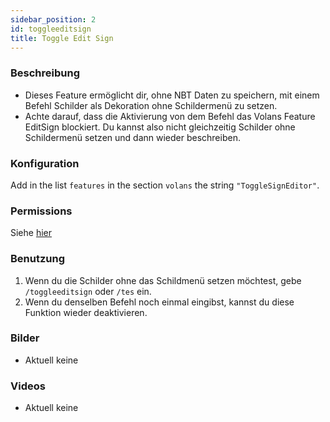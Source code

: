 ```yaml
---
sidebar_position: 2
id: toggleeditsign
title: Toggle Edit Sign
---
```

### Beschreibung
* Dieses Feature ermöglicht dir, ohne NBT Daten zu speichern, mit einem Befehl Schilder als Dekoration ohne Schildermenü zu setzen. 
* Achte darauf, dass die Aktivierung von dem Befehl das Volans Feature EditSign blockiert. Du kannst also nicht gleichzeitig Schilder ohne Schildermenü setzen und dann wieder beschreiben.
### Konfiguration
Add in the list `features` in the section `volans` the string `"ToggleSignEditor"`.
### Permissions
Siehe [hier](/docs/Permissions/#toggle-edit-sign)
### Benutzung
1. Wenn du die Schilder ohne das Schildmenü setzen möchtest, gebe `/toggleeditsign` oder `/tes` ein.
2. Wenn du denselben Befehl noch einmal eingibst, kannst du diese Funktion wieder deaktivieren.
### Bilder
- Aktuell keine
### Videos
- Aktuell keine